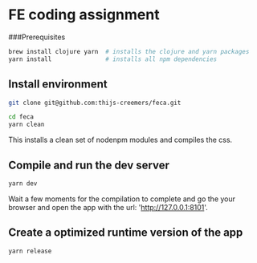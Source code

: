 # FE coding assignment

###Prerequisites
```bash
brew install clojure yarn  # installs the clojure and yarn packages
yarn install               # installs all npm dependencies
```
## Install environment

```bash
git clone git@github.com:thijs-creemers/feca.git

cd feca
yarn clean
```
This installs a clean set of nodenpm modules and compiles the css.

## Compile and run the dev server
```bash
yarn dev
```
Wait a few moments for the compilation to complete and go the your browser and open 
the app with the url: 'http://127.0.0.1:8101'. 

## Create a optimized runtime version of the app
```bash
yarn release
```
